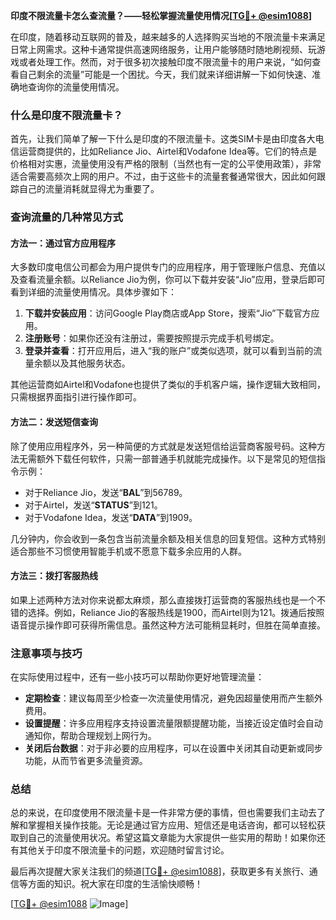 **印度不限流量卡怎么查流量？——轻松掌握流量使用情况[[TG💪+ @esim1088](https://t.me/s/esim1088)]**

在印度，随着移动互联网的普及，越来越多的人选择购买当地的不限流量卡来满足日常上网需求。这种卡通常提供高速网络服务，让用户能够随时随地刷视频、玩游戏或者处理工作。然而，对于很多初次接触印度不限流量卡的用户来说，“如何查看自己剩余的流量”可能是一个困扰。今天，我们就来详细讲解一下如何快速、准确地查询你的流量使用情况。

### 什么是印度不限流量卡？

首先，让我们简单了解一下什么是印度的不限流量卡。这类SIM卡是由印度各大电信运营商提供的，比如Reliance Jio、Airtel和Vodafone Idea等。它们的特点是价格相对实惠，流量使用没有严格的限制（当然也有一定的公平使用政策），非常适合需要高频次上网的用户。不过，由于这些卡的流量套餐通常很大，因此如何跟踪自己的流量消耗就显得尤为重要了。

### 查询流量的几种常见方式

#### 方法一：通过官方应用程序

大多数印度电信公司都会为用户提供专门的应用程序，用于管理账户信息、充值以及查看流量余额。以Reliance Jio为例，你可以下载并安装“Jio”应用，登录后即可看到详细的流量使用情况。具体步骤如下：

1. **下载并安装应用**：访问Google Play商店或App Store，搜索“Jio”下载官方应用。
2. **注册账号**：如果你还没有注册过，需要按照提示完成手机号绑定。
3. **登录并查看**：打开应用后，进入“我的账户”或类似选项，就可以看到当前的流量余额以及其他服务状态。

其他运营商如Airtel和Vodafone也提供了类似的手机客户端，操作逻辑大致相同，只需根据界面指引进行操作即可。

#### 方法二：发送短信查询

除了使用应用程序外，另一种简便的方式就是发送短信给运营商客服号码。这种方法无需额外下载任何软件，只需一部普通手机就能完成操作。以下是常见的短信指令示例：

- 对于Reliance Jio，发送“**BAL**”到56789。
- 对于Airtel，发送“**STATUS**”到121。
- 对于Vodafone Idea，发送“**DATA**”到1909。

几分钟内，你会收到一条包含当前流量余额及相关信息的回复短信。这种方式特别适合那些不习惯使用智能手机或不愿意下载多余应用的人群。

#### 方法三：拨打客服热线

如果上述两种方法对你来说都太麻烦，那么直接拨打运营商的客服热线也是一个不错的选择。例如，Reliance Jio的客服热线是1900，而Airtel则为121。拨通后按照语音提示操作即可获得所需信息。虽然这种方法可能稍显耗时，但胜在简单直接。

### 注意事项与技巧

在实际使用过程中，还有一些小技巧可以帮助你更好地管理流量：

- **定期检查**：建议每周至少检查一次流量使用情况，避免因超量使用而产生额外费用。
- **设置提醒**：许多应用程序支持设置流量限额提醒功能，当接近设定值时会自动通知你，帮助合理规划上网行为。
- **关闭后台数据**：对于非必要的应用程序，可以在设置中关闭其自动更新或同步功能，从而节省更多流量资源。

### 总结

总的来说，在印度使用不限流量卡是一件非常方便的事情，但也需要我们主动去了解和掌握相关操作技能。无论是通过官方应用、短信还是电话咨询，都可以轻松获取到自己的流量使用状况。希望这篇文章能为大家提供一些实用的帮助！如果你还有其他关于印度不限流量卡的问题，欢迎随时留言讨论。

最后再次提醒大家关注我们的频道[[TG💪+ @esim1088](https://t.me/s/esim1088)]，获取更多有关旅行、通信等方面的知识。祝大家在印度的生活愉快顺畅！

[[TG💪+ @esim1088](https://t.me/s/esim1088) ![Image](https://i.postimg.cc/4NQfJmqS/Snipaste-2025-05-13-00-14-12.png)]